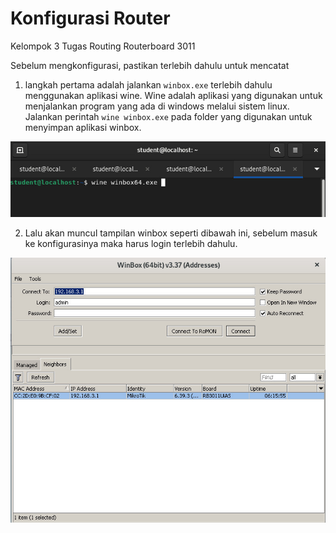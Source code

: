 # Konfigurasi Router

Kelompok 3
Tugas Routing Routerboard 3011

Sebelum mengkonfigurasi, pastikan terlebih dahulu untuk mencatat

1. langkah pertama adalah jalankan `winbox.exe` terlebih dahulu menggunakan aplikasi wine. Wine adalah aplikasi yang digunakan untuk menjalankan program yang ada di windows melalui sistem linux. Jalankan perintah `wine winbox.exe` pada folder yang digunakan untuk menyimpan aplikasi winbox.

![Langkah 1](https://github.com/hanifnabila/Administrasi-Jaringan/blob/main/img/konfigruasi-router/1.jpeg)

2. Lalu akan muncul tampilan winbox seperti dibawah ini, sebelum masuk ke konfigurasinya maka harus login terlebih dahulu.

![Langkah 1](https://github.com/hanifnabila/Administrasi-Jaringan/blob/main/img/konfigruasi-router/2.jpeg)

